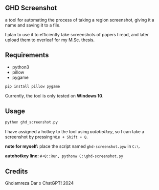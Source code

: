 ## GHD Screenshot
a tool for automating the process of taking a region screenshot, giving it a name and saving it to a file.

I plan to use it to efficiently take screenshots of papers I read, and later upload them to overleaf for my M.Sc. thesis.

## Requirements
- python3
- pillow
- pygame
```bash
pip install pillow pygame
```

Currently, the tool is only tested on **Windows 10**.

## Usage
```bash
python ghd_screenshot.py
```

I have assigned a hotkey to the tool using *autohotkey*, so I can take a screenshot by pressing `Win + Shift + Q`.

**note for myself:** place the script named `ghd-screenshot.pyw` in `C:\`.

**autohotkey line:** 
`#+Q::Run, pythonw C:\ghd-screenshot.py`

## Credits
Gholamreza Dar x ChatGPT! 2024

